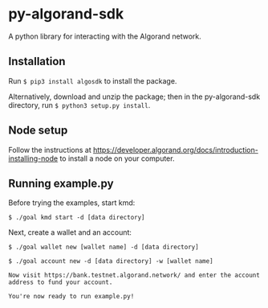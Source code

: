 # py-algorand-sdk

A python library for interacting with the Algorand network.

## Installation

Run ```$ pip3 install algosdk``` to install the package.

Alternatively, download and unzip the package; then in the py-algorand-sdk directory, run ```$ python3 setup.py install```.

## Node setup 

Follow the instructions at https://developer.algorand.org/docs/introduction-installing-node to install a node on your computer. 

## Running example.py

Before trying the examples, start kmd:

```
$ ./goal kmd start -d [data directory]
```

Next, create a wallet and an account:

```
$ ./goal wallet new [wallet name] -d [data directory]
```

```
$ ./goal account new -d [data directory] -w [wallet name]

Now visit https://bank.testnet.algorand.network/ and enter the account address to fund your account.

You're now ready to run example.py!
